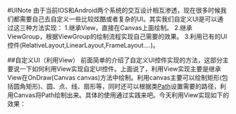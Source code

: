 #UINote
  由于当前IOS和Android两个系统的交互设计相互渗透，现在很多时候我们都需要自己去自定义一些比较炫酷或者复杂的UI。其实我们自定义UI是可以通过这三种方法实现：
1.继承View，直接在Canvas上面绘制。
2.继承ViewGroup，根据ViewGroup的绘制流程实现自己需要的效果。
3.利用已有的UI控件(RelativeLayout,LinearLayout,FrameLayout....)。

##自定义UI（利用View）
  前面简单的介绍了自定义UI控件实现的方法，这部分主要说一下如何利用View实现自定UI控件。上面说了，利用View实现主要是继承View在OnDraw(Canvas canvas)方法中绘制。利用canvas主要可以绘制矩形(包括圆角矩形)、圆、点、线、扇形等，同时还可以根据类[Path](http://developer.android.com/reference/android/graphics/Path.html)设置需要的路径，利用Canvas将Path绘制出来。具体的使用通过实践来吧。今天利用View实现如下的效果：
  
  

